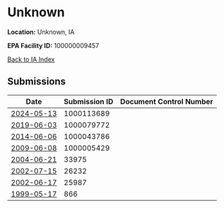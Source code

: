 # Unknown

**Location:** Unknown, IA

**EPA Facility ID:** 100000009457

[Back to IA Index](../../index.md)

## Submissions

| Date | Submission ID | Document Control Number |
|------|--------------|-------------------------|
| [2024-05-13](submissions/1000113689.md) | 1000113689 |  |
| [2019-06-03](submissions/1000079772.md) | 1000079772 |  |
| [2014-06-06](submissions/1000043786.md) | 1000043786 |  |
| [2009-06-08](submissions/1000005429.md) | 1000005429 |  |
| [2004-06-21](submissions/33975.md) | 33975 |  |
| [2002-07-15](submissions/26232.md) | 26232 |  |
| [2002-06-17](submissions/25987.md) | 25987 |  |
| [1999-05-17](submissions/866.md) | 866 |  |
